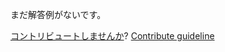 
まだ解答例がないです。

[コントリビュートしませんか](https://github.com/BFEdev/BFE.dev-solutions/blob/main/typescript/thisparametertype_ja.md)?  [Contribute guideline](https://github.com/BFEdev/BFE.dev-solutions#how-to-contribute)
